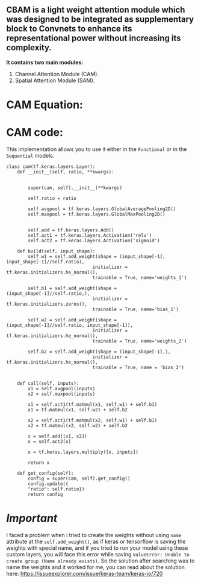 ## **CBAM** is a light weight attention module which was designed to be integrated as supplementary block to Convnets to enhance its representational power without increasing its complexity.

**It contains two main modules:**

1. Channel Attention Module (CAM).
2. Spatial Attention Module (SAM).

# CAM Equation:

# CAM code:
This implementation allows you to use it either in the `Functional` or in the `Sequential` models.
```
class cam(tf.keras.layers.Layer):
    def __init__(self, ratio, **kwargs):


        super(cam, self).__init__(**kwargs)

        self.ratio = ratio

        self.avgpool = tf.keras.layers.GlobalAveragePooling2D()
        self.maxpool = tf.keras.layers.GlobalMaxPooling2D()

        
        self.add = tf.keras.layers.Add()
        self.act1 = tf.keras.layers.Activation('relu')
        self.act2 = tf.keras.layers.Activation('sigmoid')

    def build(self, input_shape):
        self.w1 = self.add_weight(shape = (input_shape[-1], input_shape[-1]//self.ratio), 
                                initializer = tf.keras.initializers.he_normal(),  
                                trainable = True, name='weights_1')  

        self.b1 = self.add_weight(shape = (input_shape[-1]//self.ratio,), 
                                initializer = tf.keras.initializers.zeros(),
                                trainable = True, name='bias_1')

        self.w2 = self.add_weight(shape = (input_shape[-1]//self.ratio, input_shape[-1]), 
                                initializer = tf.keras.initializers.he_normal(),  
                                trainable = True, name='weights_2')  

        self.b2 = self.add_weight(shape = (input_shape[-1],), 
                                initializer = tf.keras.initializers.he_normal(),
                                trainable = True, name = 'bias_2')  
      

    def call(self, inputs):
        x1 = self.avgpool(inputs)    
        x2 = self.maxpool(inputs)

        x1 = self.act1(tf.matmul(x1, self.w1) + self.b1)
        x1 = tf.matmul(x1, self.w2) + self.b2

        x2 = self.act1(tf.matmul(x2, self.w1) + self.b1)
        x2 = tf.matmul(x2, self.w2) + self.b2

        x = self.add([x1, x2])
        x = self.act2(x)

        x = tf.keras.layers.multiply([x, inputs])

        return x

    def get_config(self):
        config = super(cam, self).get_config()
        config.update({
        "ratio": self.ratio})
        return config              
```

# *Important*
 I faced a problem when i tried to create the weights without using `name` attribute at the `self.add_weight()`, as if keras or tensorflow is saving the weights with special name, and if you tried to run your model using these custom layers, you will face this error while saving `ValueError: Unable to create group (Name already exists)`. So the solution after searching was to name the weights and it worked for me, you can read about the solution here: https://issueexplorer.com/issue/keras-team/keras-io/720
 
 




